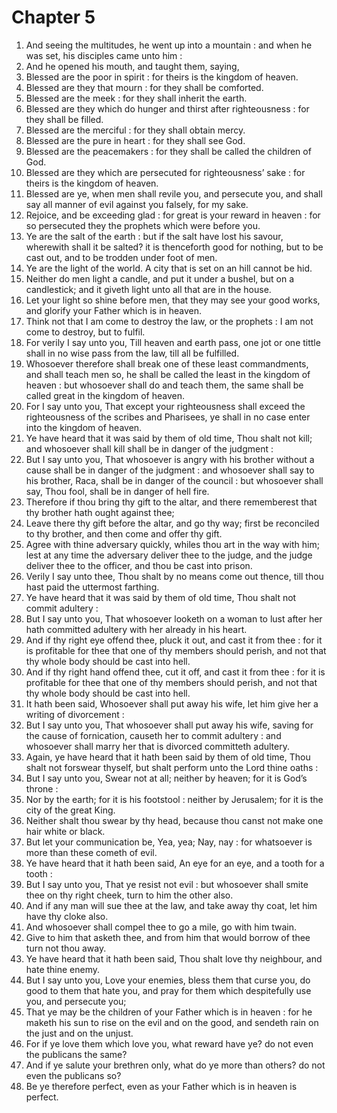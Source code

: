 # Chapter 5

1. And seeing the multitudes, he went up into a mountain : and when he was set, his disciples came unto him :
2. And he opened his mouth, and taught them, saying,
3. Blessed are the poor in spirit : for theirs is the kingdom of heaven.
4. Blessed are they that mourn : for they shall be comforted.
5. Blessed are the meek : for they shall inherit the earth.
6. Blessed are they which do hunger and thirst after righteousness : for they shall be filled.
7. Blessed are the merciful : for they shall obtain mercy.
8. Blessed are the pure in heart : for they shall see God.
9. Blessed are the peacemakers : for they shall be called the children of God.
10. Blessed are they which are persecuted for righteousness’ sake : for theirs is the kingdom of heaven.
11. Blessed are ye, when men shall revile you, and persecute you, and shall say all manner of evil against you falsely, for my sake.
12. Rejoice, and be exceeding glad : for great is your reward in heaven : for so persecuted they the prophets which were before you.
13. Ye are the salt of the earth : but if the salt have lost his savour, wherewith shall it be salted? it is thenceforth good for nothing, but to be cast out, and to be trodden under foot of men.
14. Ye are the light of the world. A city that is set on an hill cannot be hid.
15. Neither do men light a candle, and put it under a bushel, but on a candlestick; and it giveth light unto all that are in the house.
16. Let your light so shine before men, that they may see your good works, and glorify your Father which is in heaven.
17. Think not that I am come to destroy the law, or the prophets : I am not come to destroy, but to fulfil.
18. For verily I say unto you, Till heaven and earth pass, one jot or one tittle shall in no wise pass from the law, till all be fulfilled.
19. Whosoever therefore shall break one of these least commandments, and shall teach men so, he shall be called the least in the kingdom of heaven : but whosoever shall do and teach them, the same shall be called great in the kingdom of heaven.
20. For I say unto you, That except your righteousness shall exceed the righteousness of the scribes and Pharisees, ye shall in no case enter into the kingdom of heaven.
21. Ye have heard that it was said by them of old time, Thou shalt not kill; and whosoever shall kill shall be in danger of the judgment :
22. But I say unto you, That whosoever is angry with his brother without a cause shall be in danger of the judgment : and whosoever shall say to his brother, Raca, shall be in danger of the council : but whosoever shall say, Thou fool, shall be in danger of hell fire.
23. Therefore if thou bring thy gift to the altar, and there rememberest that thy brother hath ought against thee;
24. Leave there thy gift before the altar, and go thy way; first be reconciled to thy brother, and then come and offer thy gift.
25. Agree with thine adversary quickly, whiles thou art in the way with him; lest at any time the adversary deliver thee to the judge, and the judge deliver thee to the officer, and thou be cast into prison.
26. Verily I say unto thee, Thou shalt by no means come out thence, till thou hast paid the uttermost farthing.
27. Ye have heard that it was said by them of old time, Thou shalt not commit adultery :
28. But I say unto you, That whosoever looketh on a woman to lust after her hath committed adultery with her already in his heart.
29. And if thy right eye offend thee, pluck it out, and cast it from thee : for it is profitable for thee that one of thy members should perish, and not that thy whole body should be cast into hell.
30. And if thy right hand offend thee, cut it off, and cast it from thee : for it is profitable for thee that one of thy members should perish, and not that thy whole body should be cast into hell.
31. It hath been said, Whosoever shall put away his wife, let him give her a writing of divorcement :
32. But I say unto you, That whosoever shall put away his wife, saving for the cause of fornication, causeth her to commit adultery : and whosoever shall marry her that is divorced committeth adultery.
33. Again, ye have heard that it hath been said by them of old time, Thou shalt not forswear thyself, but shalt perform unto the Lord thine oaths :
34. But I say unto you, Swear not at all; neither by heaven; for it is God’s throne :
35. Nor by the earth; for it is his footstool : neither by Jerusalem; for it is the city of the great King.
36. Neither shalt thou swear by thy head, because thou canst not make one hair white or black.
37. But let your communication be, Yea, yea; Nay, nay : for whatsoever is more than these cometh of evil.
38. Ye have heard that it hath been said, An eye for an eye, and a tooth for a tooth :
39. But I say unto you, That ye resist not evil : but whosoever shall smite thee on thy right cheek, turn to him the other also.
40. And if any man will sue thee at the law, and take away thy coat, let him have thy cloke also.
41. And whosoever shall compel thee to go a mile, go with him twain.
42. Give to him that asketh thee, and from him that would borrow of thee turn not thou away.
43. Ye have heard that it hath been said, Thou shalt love thy neighbour, and hate thine enemy.
44. But I say unto you, Love your enemies, bless them that curse you, do good to them that hate you, and pray for them which despitefully use you, and persecute you;
45. That ye may be the children of your Father which is in heaven : for he maketh his sun to rise on the evil and on the good, and sendeth rain on the just and on the unjust.
46. For if ye love them which love you, what reward have ye? do not even the publicans the same?
47. And if ye salute your brethren only, what do ye more than others? do not even the publicans so?
48. Be ye therefore perfect, even as your Father which is in heaven is perfect.

